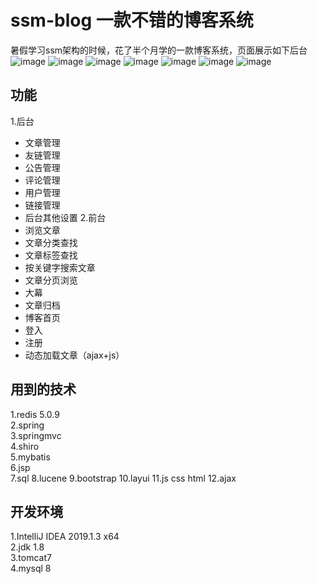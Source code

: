 # ssm-blog 一款不错的博客系统

暑假学习ssm架构的时候，花了半个月学的一款博客系统，页面展示如下后台  
![image](https://github.com/JavaBull-dev/my-ssm-blog/blob/master/img/1.jpg)
![image](https://github.com/JavaBull-dev/my-ssm-blog/blob/master/img/2.jpg)
![image](https://github.com/JavaBull-dev/my-ssm-blog/blob/master/img/3.jpg)
![image](https://github.com/JavaBull-dev/my-ssm-blog/blob/master/img/4.jpg)
![image](https://github.com/JavaBull-dev/my-ssm-blog/blob/master/img/5.jpg)
![image](https://github.com/JavaBull-dev/my-ssm-blog/blob/master/img/6.jpg)
![image](https://github.com/JavaBull-dev/my-ssm-blog/blob/master/img/7.jpg)

## 功能
1.后台
  - 文章管理
  - 友链管理
  - 公告管理
  - 评论管理
  - 用户管理
  - 链接管理
  - 后台其他设置
2.前台
  - 浏览文章
  - 文章分类查找
  - 文章标签查找
  - 按关键字搜索文章
  - 文章分页浏览
  - 大幕
  - 文章归档
  - 博客首页
  - 登入
  - 注册
  - 动态加载文章（ajax+js）

## 用到的技术
1.redis 5.0.9  
2.spring   
3.springmvc  
4.shiro  
5.mybatis  
6.jsp  
7.sql
8.lucene
9.bootstrap
10.layui
11.js css html
12.ajax

## 开发环境
1.IntelliJ IDEA 2019.1.3 x64  
2.jdk 1.8  
3.tomcat7  
4.mysql 8
